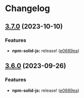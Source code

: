 # Changelog

## [3.7.0](https://github.com/pivaszbs/reatom/compare/npm-solid-js-v3.6.0...npm-solid-js-v3.7.0) (2023-10-10)


### Features

* **npm-solid-js:** release! ([e0689ea](https://github.com/pivaszbs/reatom/commit/e0689ea50570f6764eadd4d2a4b28e746c355295))

## [3.6.0](https://github.com/artalar/reatom/compare/npm-solid-js-v3.5.0...npm-solid-js-v3.6.0) (2023-09-26)


### Features

* **npm-solid-js:** release! ([e0689ea](https://github.com/artalar/reatom/commit/e0689ea50570f6764eadd4d2a4b28e746c355295))
